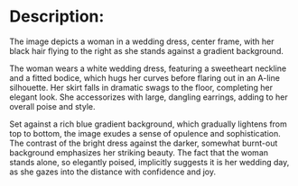 # Description:
The image depicts a woman in a wedding dress, center frame, with her black hair flying to the right as she stands against a gradient background.

The woman wears a white wedding dress, featuring a sweetheart neckline and a fitted bodice, which hugs her curves before flaring out in an A-line silhouette. Her skirt falls in dramatic swags to the floor, completing her elegant look. She accessorizes with large, dangling earrings, adding to her overall poise and style.

Set against a rich blue gradient background, which gradually lightens from top to bottom, the image exudes a sense of opulence and sophistication. The contrast of the bright dress against the darker, somewhat burnt-out background emphasizes her striking beauty. The fact that the woman stands alone, so elegantly poised, implicitly suggests it is her wedding day, as she gazes into the distance with confidence and joy.
